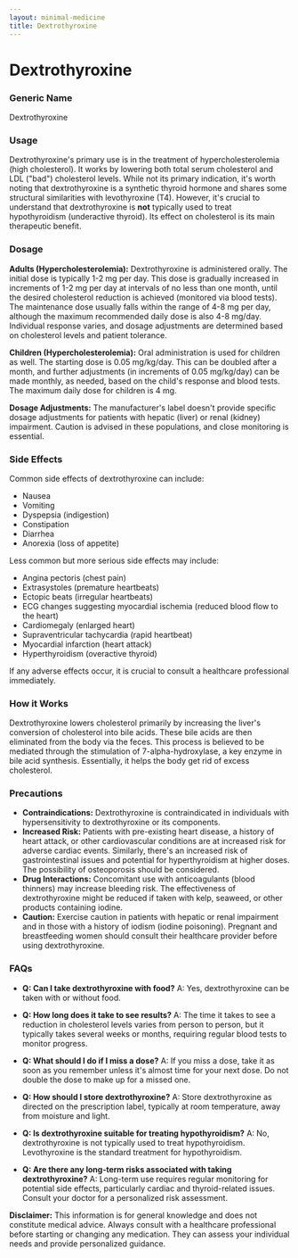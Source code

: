```yaml
---
layout: minimal-medicine
title: Dextrothyroxine
---
```


# Dextrothyroxine
### Generic Name
Dextrothyroxine

### Usage
Dextrothyroxine's primary use is in the treatment of hypercholesterolemia (high cholesterol).  It works by lowering both total serum cholesterol and LDL ("bad") cholesterol levels. While not its primary indication, it's worth noting that dextrothyroxine is a synthetic thyroid hormone and shares some structural similarities with levothyroxine (T4).  However, it's crucial to understand that dextrothyroxine is **not** typically used to treat hypothyroidism (underactive thyroid).  Its effect on cholesterol is its main therapeutic benefit.

### Dosage

**Adults (Hypercholesterolemia):**  Dextrothyroxine is administered orally.  The initial dose is typically 1-2 mg per day. This dose is gradually increased in increments of 1-2 mg per day at intervals of no less than one month, until the desired cholesterol reduction is achieved (monitored via blood tests). The maintenance dose usually falls within the range of 4-8 mg per day, although the maximum recommended daily dose is also 4-8 mg/day.  Individual response varies, and dosage adjustments are determined based on cholesterol levels and patient tolerance.


**Children (Hypercholesterolemia):** Oral administration is used for children as well.  The starting dose is 0.05 mg/kg/day.  This can be doubled after a month, and further adjustments (in increments of 0.05 mg/kg/day) can be made monthly, as needed, based on the child's response and blood tests. The maximum daily dose for children is 4 mg.

**Dosage Adjustments:** The manufacturer's label doesn't provide specific dosage adjustments for patients with hepatic (liver) or renal (kidney) impairment.  Caution is advised in these populations, and close monitoring is essential.

### Side Effects

Common side effects of dextrothyroxine can include:

* Nausea
* Vomiting
* Dyspepsia (indigestion)
* Constipation
* Diarrhea
* Anorexia (loss of appetite)

Less common but more serious side effects may include:

* Angina pectoris (chest pain)
* Extrasystoles (premature heartbeats)
* Ectopic beats (irregular heartbeats)
* ECG changes suggesting myocardial ischemia (reduced blood flow to the heart)
* Cardiomegaly (enlarged heart)
* Supraventricular tachycardia (rapid heartbeat)
* Myocardial infarction (heart attack)
* Hyperthyroidism (overactive thyroid)

If any adverse effects occur, it is crucial to consult a healthcare professional immediately.

### How it Works

Dextrothyroxine lowers cholesterol primarily by increasing the liver's conversion of cholesterol into bile acids. These bile acids are then eliminated from the body via the feces. This process is believed to be mediated through the stimulation of 7-alpha-hydroxylase, a key enzyme in bile acid synthesis.  Essentially, it helps the body get rid of excess cholesterol.

### Precautions

* **Contraindications:** Dextrothyroxine is contraindicated in individuals with hypersensitivity to dextrothyroxine or its components.
* **Increased Risk:** Patients with pre-existing heart disease, a history of heart attack, or other cardiovascular conditions are at increased risk for adverse cardiac events.  Similarly, there's an increased risk of gastrointestinal issues and potential for hyperthyroidism at higher doses.  The possibility of osteoporosis should be considered.
* **Drug Interactions:** Concomitant use with anticoagulants (blood thinners) may increase bleeding risk. The effectiveness of dextrothyroxine might be reduced if taken with kelp, seaweed, or other products containing iodine.
* **Caution:**  Exercise caution in patients with hepatic or renal impairment and in those with a history of iodism (iodine poisoning).  Pregnant and breastfeeding women should consult their healthcare provider before using dextrothyroxine.

### FAQs

* **Q: Can I take dextrothyroxine with food?** A:  Yes, dextrothyroxine can be taken with or without food.

* **Q: How long does it take to see results?** A: The time it takes to see a reduction in cholesterol levels varies from person to person, but it typically takes several weeks or months, requiring regular blood tests to monitor progress.

* **Q: What should I do if I miss a dose?** A: If you miss a dose, take it as soon as you remember unless it's almost time for your next dose. Do not double the dose to make up for a missed one.

* **Q: How should I store dextrothyroxine?** A: Store dextrothyroxine as directed on the prescription label, typically at room temperature, away from moisture and light.

* **Q: Is dextrothyroxine suitable for treating hypothyroidism?** A: No, dextrothyroxine is not typically used to treat hypothyroidism.  Levothyroxine is the standard treatment for hypothyroidism.

* **Q: Are there any long-term risks associated with taking dextrothyroxine?** A:  Long-term use requires regular monitoring for potential side effects, particularly cardiac and thyroid-related issues. Consult your doctor for a personalized risk assessment.  


**Disclaimer:**  This information is for general knowledge and does not constitute medical advice. Always consult with a healthcare professional before starting or changing any medication.  They can assess your individual needs and provide personalized guidance.
